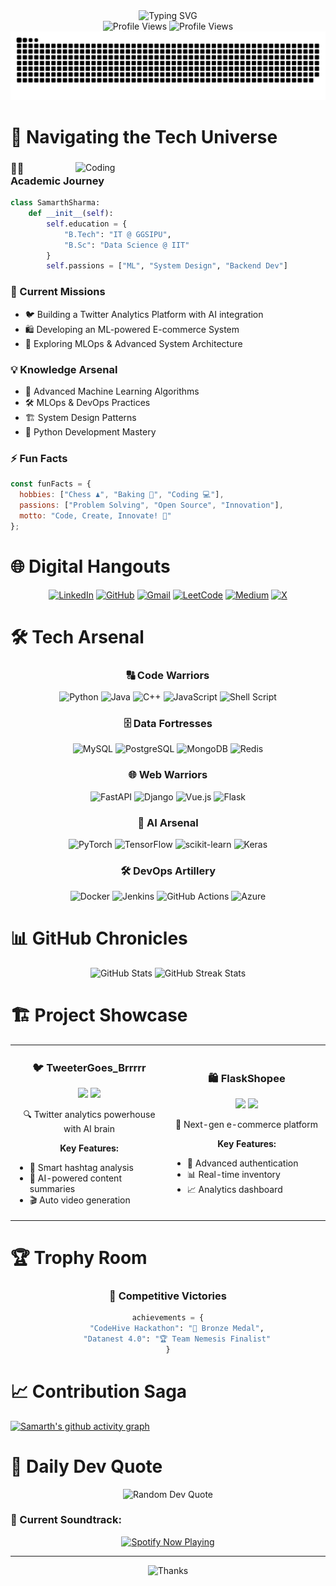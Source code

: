 <div align="center">
  <img src="https://readme-typing-svg.demolab.com?font=Fira+Code&size=32&duration=2800&pause=2000&color=A9FEF7&center=true&vCenter=true&width=940&lines=Hey%2C+I'm+Samarth+Sharma+%F0%9F%91%8B;A+Data+Science+and+IT+Student+%F0%9F%92%BB;Backend+Developer+%F0%9F%8C%90;Machine+Learning+Enthusiast+%F0%9F%A4%96;Welcome+to+my+GitHub+Profile!" alt="Typing SVG" />
</div>

<div align="center">
  <img src="https://hits.seeyoufarm.com/api/count/incr/badge.svg?url=https%3A%2F%2Fgithub.com%2F{blue-samarth}1212%2Fhit-counter" alt="Profile Views"/>
  <img src="https://komarev.com/ghpvc/?username=blue-samarth&label=Profile%20views&color=0e75b6&style=flat" alt="Profile Views" />
</div>

<div align="center">
  <img src="https://raw.githubusercontent.com/platane/snk/output/github-contribution-grid-snake-dark.svg" alt="Snake Animation" />
</div>

# 🚀 Navigating the Tech Universe

<div align="left">
  <img align="right" alt="Coding" width="400" src="https://cdn.dribbble.com/users/1162077/screenshots/3848914/programmer.gif">

  ### 👨‍🎓 Academic Journey
  ```python
  class SamarthSharma:
      def __init__(self):
          self.education = {
              "B.Tech": "IT @ GGSIPU",
              "B.Sc": "Data Science @ IIT"
          }
          self.passions = ["ML", "System Design", "Backend Dev"]
  ```

  ### 🔭 Current Missions
  - 🐦 Building a Twitter Analytics Platform with AI integration
  - 🛍️ Developing an ML-powered E-commerce System
  - 🚀 Exploring MLOps & Advanced System Architecture

  ### 💡 Knowledge Arsenal
  - 🧠 Advanced Machine Learning Algorithms
  - 🛠️ MLOps & DevOps Practices
  - 🏗️ System Design Patterns
  - 🐍 Python Development Mastery

  ### ⚡ Fun Facts
  ```javascript
  const funFacts = {
    hobbies: ["Chess ♟️", "Baking 🍪", "Coding 💻"],
    passions: ["Problem Solving", "Open Source", "Innovation"],
    motto: "Code, Create, Innovate! 🚀"
  };
  ```
</div>

# 🌐 Digital Hangouts
<div align="center">
  
[![LinkedIn](https://img.shields.io/badge/LinkedIn-%230077B5.svg?logo=linkedin&logoColor=white&style=for-the-badge)](https://linkedin.com/in/samarth-sharma-38abb9249)
[![GitHub](https://img.shields.io/badge/GitHub-%23121011.svg?logo=github&logoColor=white&style=for-the-badge)](https://github.com/blue-samarth)
[![Gmail](https://img.shields.io/badge/Gmail-%23EA4335.svg?logo=gmail&logoColor=white&style=for-the-badge)](mailto:samarth38work@gmail.com)
[![LeetCode](https://img.shields.io/badge/LeetCode-%23FFA116.svg?logo=leetcode&logoColor=white&style=for-the-badge)](https://leetcode.com/blue_fire)
[![Medium](https://img.shields.io/badge/Medium-%23000000.svg?logo=medium&logoColor=white&style=for-the-badge)](https://medium.com/@samarth38work)
[![X](https://img.shields.io/badge/X-%23000000.svg?logo=X&logoColor=white&style=for-the-badge)](https://x.com/Sanu_ki__)
  
</div>

# 🛠️ Tech Arsenal

<div align="center">

### 🔠 Code Warriors
![Python](https://img.shields.io/badge/python-3670A0?style=for-the-badge&logo=python&logoColor=ffdd54)
![Java](https://img.shields.io/badge/java-%23ED8B00.svg?style=for-the-badge&logo=java&logoColor=white)
![C++](https://img.shields.io/badge/c++-%2300599C.svg?style=for-the-badge&logo=c%2B%2B&logoColor=white)
![JavaScript](https://img.shields.io/badge/javascript-%23323330.svg?style=for-the-badge&logo=javascript&logoColor=%23F7DF1E)
![Shell Script](https://img.shields.io/badge/shell_script-%23121011.svg?style=for-the-badge&logo=gnu-bash&logoColor=white)

### 🗄️ Data Fortresses
![MySQL](https://img.shields.io/badge/mysql-%2300f.svg?style=for-the-badge&logo=mysql&logoColor=white)
![PostgreSQL](https://img.shields.io/badge/postgres-%23316192.svg?style=for-the-badge&logo=postgresql&logoColor=white)
![MongoDB](https://img.shields.io/badge/MongoDB-%234ea94b.svg?style=for-the-badge&logo=mongodb&logoColor=white)
![Redis](https://img.shields.io/badge/redis-%23DD0031.svg?style=for-the-badge&logo=redis&logoColor=white)

### 🌐 Web Warriors
![FastAPI](https://img.shields.io/badge/FastAPI-005571?style=for-the-badge&logo=fastapi)
![Django](https://img.shields.io/badge/django-%23092E20.svg?style=for-the-badge&logo=django&logoColor=white)
![Vue.js](https://img.shields.io/badge/vuejs-%2335495e.svg?style=for-the-badge&logo=vuedotjs&logoColor=%234FC08D)
![Flask](https://img.shields.io/badge/flask-%23000.svg?style=for-the-badge&logo=flask&logoColor=white)

### 🤖 AI Arsenal
![PyTorch](https://img.shields.io/badge/PyTorch-%23EE4C2C.svg?style=for-the-badge&logo=PyTorch&logoColor=white)
![TensorFlow](https://img.shields.io/badge/TensorFlow-%23FF6F00.svg?style=for-the-badge&logo=TensorFlow&logoColor=white)
![scikit-learn](https://img.shields.io/badge/scikit--learn-%23F7931E.svg?style=for-the-badge&logo=scikit-learn&logoColor=white)
![Keras](https://img.shields.io/badge/Keras-%23D00000.svg?style=for-the-badge&logo=Keras&logoColor=white)

### 🛠️ DevOps Artillery
![Docker](https://img.shields.io/badge/docker-%230db7ed.svg?style=for-the-badge&logo=docker&logoColor=white)
![Jenkins](https://img.shields.io/badge/jenkins-%232C5263.svg?style=for-the-badge&logo=jenkins&logoColor=white)
![GitHub Actions](https://img.shields.io/badge/github%20actions-%232671E5.svg?style=for-the-badge&logo=githubactions&logoColor=white)
![Azure](https://img.shields.io/badge/azure-%230072C6.svg?style=for-the-badge&logo=microsoftazure&logoColor=white)

</div>

# 📊 GitHub Chronicles
<div align="center">
  <img src="https://github-readme-stats.vercel.app/api?username=blue-samarth&theme=tokyonight&hide_border=true&include_all_commits=true&count_private=true" alt="GitHub Stats" />
  <img src="https://github-readme-streak-stats.herokuapp.com/?user=blue-samarth&theme=tokyonight&hide_border=true" alt="GitHub Streak Stats" />
</div>

# 🏗️ Project Showcase

<div align="center">
  <table>
    <tr>
      <td width="50%">
        <h3 align="center">🐦 TweeterGoes_Brrrrr</h3>
        <p align="center">
          <img src="https://img.shields.io/badge/Python-3776AB?style=flat-square&logo=python&logoColor=white"/>
          <img src="https://img.shields.io/badge/OpenAI-412991?style=flat-square&logo=openai&logoColor=white"/>
        </p>
        <div align="center">
          <p>🔍 Twitter analytics powerhouse with AI brain</p>
          <p><strong>Key Features:</strong></p>
          <ul align="left">
            <li>🎯 Smart hashtag analysis</li>
            <li>🤖 AI-powered content summaries</li>
            <li>🎬 Auto video generation</li>
          </ul>
        </div>
      </td>
      <td width="50%">
        <h3 align="center">🛍️ FlaskShopee</h3>
        <p align="center">
          <img src="https://img.shields.io/badge/Flask-000000?style=flat-square&logo=flask&logoColor=white"/>
          <img src="https://img.shields.io/badge/SQLAlchemy-FF4154?style=flat-square&logo=python&logoColor=white"/>
        </p>
        <div align="center">
          <p>🚀 Next-gen e-commerce platform</p>
          <p><strong>Key Features:</strong></p>
          <ul align="left">
            <li>🔐 Advanced authentication</li>
            <li>📊 Real-time inventory</li>
            <li>📈 Analytics dashboard</li>
          </ul>
        </div>
      </td>
    </tr>
  </table>
</div>

# 🏆 Trophy Room
<div align="center">
  
### 🎯 Competitive Victories
```python
achievements = {
    "CodeHive Hackathon": "🥉 Bronze Medal",
    "Datanest 4.0": "🏆 Team Nemesis Finalist"
}
```

</div>


# 📈 Contribution Saga
[![Samarth's github activity graph](https://github-readme-activity-graph.vercel.app/graph?username=blue-samarth&theme=tokyo-night)](https://github.com/ashutosh00710/github-readme-activity-graph)

# 💭 Daily Dev Quote
<div align="center">
  <img src="https://quotes-github-readme.vercel.app/api?type=horizontal&theme=tokyonight" alt="Random Dev Quote"/>
</div>

### 🎵 Current Soundtrack:
<div align="center">
  <a href="https://open.spotify.com/track/20JYu9LaN8M1bVjzymrPQj?si=AMIVRZDhS4KuBg4bBdhRzA">
    <img src="https://spotify-github-profile.vercel.app/api/view?uid=31s7xrc5nmumh6ntupfdxctm324a&cover_image=true&theme=novatorem&show_offline=false&background_color=121212&interchange=false&bar_color=53b14f&bar_color_cover=false" alt="Spotify Now Playing"/>
  </a>
</div>

---
<div align="center">
  <img src="https://readme-typing-svg.demolab.com?font=Fira+Code&pause=1000&color=A9FEF7&center=true&vCenter=true&width=435&lines=Thanks+for+visiting!;Let's+build+something+amazing+together!+🚀" alt="Thanks" />
</div>

